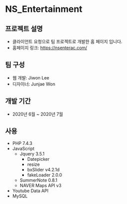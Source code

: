 # NS_Entertainment
## 프로젝트 설명
+ 클라이언트 요청으로 팀 프로젝트로 개발한 홈 페이지 입니다.
+ 홈페이지 링크: https://nsenterac.com/

## 팀 구성
+ 웹 개발: Jiwon Lee
+ 디자이너: Junjae Won

## 개발 기간
+ 2020년 6월 ~ 2020년 7월

## 사용
+ PHP 7.4.3
+ JavaScript
    + Jquery 3.5.1
        + Datepicker
        + resize
        + bxSlider v4.2.1d
        + fakeLoader 2.0.0
    + SummerNote 0.8.1
    + NAVER Maps API v3
+ Youtube Data API
+ MySQL
